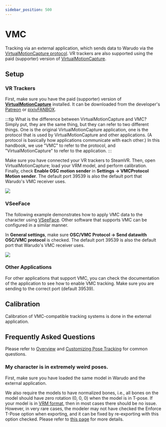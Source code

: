 ```yaml
---
sidebar_position: 500
---
```


# VMC

Tracking via an external application, which sends data to Warudo via the [VirtualMotionCapture protocol](https://protocol.vmc.info/english). VR trackers are also supported using the paid (supporter) version of [VirtualMotionCapture](https://www.patreon.com/sh_akira).

## Setup

### VR Trackers

First, make sure you have the paid (supporter) version of [**VirtualMotionCapture**](https://vmc.info/) installed. It can be downloaded from the developer's [Patreon](https://www.patreon.com/sh_akira) or [pixivFANBOX](https://akira.fanbox.cc/).

:::tip
What is the difference between VirtualMotionCapture and VMC? Simply put, they are the same thing, but they can refer to two different things. One is the original VirtualMotionCapture application, one is the protocol that is used by VirtualMotionCapture and other applications. (A protocol is basically how applications communicate with each other.) In this handbook, we use "VMC" to refer to the protocol, and "VirtualMotionCapture" to refer to the application.
:::

Make sure you have connected your VR trackers to SteamVR. Then, open VirtualMotionCapture; load your VRM model, and perform calibration. Finally, check **Enable OSC motion sender** in **Settings → VMCProtocol Motion sender**. The default port 39539 is also the default port that Warudo's VMC receiver uses.

![](pathname:///doc-img/en-vmc-1.png)

### VSeeFace

The following example demonstrates how to apply VMC data to the character using [VSeeFace](https://www.vseeface.icu/). Other software that supports VMC can be configured in a similar manner.

In **General settings**, make sure **OSC/VMC Protocol → Send datawith OSC/VMC protocol** is checked. The default port 39539 is also the default port that Warudo's VMC receiver uses.

![](pathname:///doc-img/zh-vmc-1.webp)

### Other Applications

For other applications that support VMC, you can check the documentation of the application to see how to enable VMC tracking. Make sure you are sending to the correct port (default 39539).

## Calibration

Calibration of VMC-compatible tracking systems is done in the external application.

## Frequently Asked Questions

Please refer to [Overview](overview#FAQ) and [Customizing Pose Tracking](pose-tracking#FAQ) for common questions.

### My character is in extremely weird poses.

First, make sure you have loaded the same model in Warudo and the external application.

We also require the models to have normalized bones,  i.e., all bones on the model should have zero rotation (0, 0, 0) when the model is in T-pose. If your model is in [VRM format](https://vrm.dev/), then in most cases there should be no issue. However, in very rare cases, the modeler may not have checked the Enforce T-Pose option when exporting, and it can be fixed by re-exporting with this option checked. Please refer to [this page](../misc/normalizing-model-bones) for more details.
